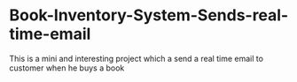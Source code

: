 # Book-Inventory-System-Sends-real-time-email
This is a mini and interesting project which a send a real time email to customer when he buys a book
